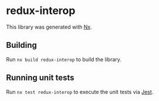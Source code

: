 # redux-interop

This library was generated with [Nx](https://nx.dev).

## Building

Run `nx build redux-interop` to build the library.

## Running unit tests

Run `nx test redux-interop` to execute the unit tests via [Jest](https://jestjs.io).
